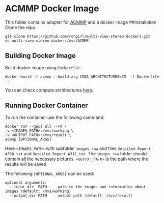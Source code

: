 # ACMMP Docker Image
This folder contains adapter for [ACMMP](https://github.com/GhiXu/ACMMP) and a docker image
##Installation 
Clone the repo
```
git clone https://github.com/rongirl/multi-view-stereo-dockers.git 
cd multi-view-stereo-dockers/mvs/ACMMP
```
## Building Docker Image
Build docker image using `Dockerfile`:
```
docker build -t acmmp --build-arg CUDA_ARCHITECTURES=75  -f Dockerfile ..
```
You can check compute architectures [here](https://arnon.dk/matching-sm-architectures-arch-and-gencode-for-various-nvidia-cards/).
## Running Docker Container
To run the container use the following command:
```
docker run --gpus all --rm \
-v <IMAGES_PATH>:/mvs/working \
-v <OUTPUT_PATH>:/mvs/result \ 
acmmp [OPTIONAL_ARGS]
```

Here `<IMAGES_PATH>` with subfolder `images_raw` and files `Detailed Report A308.txt` and `Detailed Report A311.txt`. The `images_raw` folder should contain all the necessary pictures. `<OUTPUT_PATH>` is the path where the results will be saved.

The following `[OPTIONAL_ARGS]` can be used:
```
optional arguments:
  --input_dir  PATH     path to the images and information about images (default: /mvs/working)
  --output_dir PATH     output path (default: /mvs/result)
```
